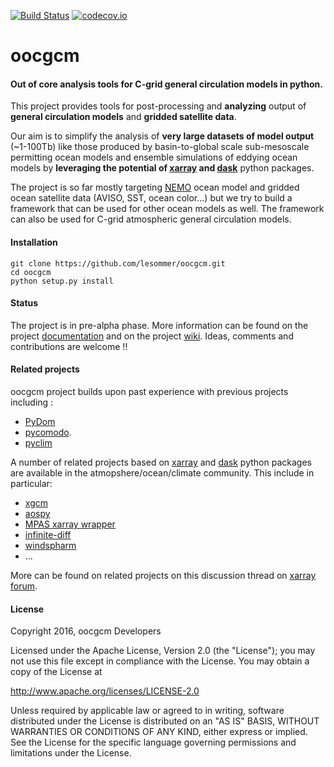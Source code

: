 [![Build Status](https://travis-ci.org/lesommer/oocgcm.svg?branch=master)](https://travis-ci.org/lesommer/oocgcm)
[![codecov.io](https://codecov.io/github/lesommer/oocgcm/coverage.svg?branch=master)](https://codecov.io/github/lesommer/oocgcm?branch=master)
# oocgcm
#### Out of core analysis tools for C-grid general circulation models in python.

This project provides tools for post-processing and **analyzing** output of
**general circulation models** and **gridded satellite data**.

Our aim is to simplify the analysis of **very large datasets of model output**
(~1-100Tb) like those produced by basin-to-global scale sub-mesoscale permitting
ocean models and ensemble simulations of eddying ocean models by **leveraging
the potential of [xarray](https://github.com/pydata/xarray) and
[dask](https://github.com/dask/dask)** python packages.

The project is so far mostly targeting [NEMO](http://www.nemo-ocean.eu/)
ocean model and gridded ocean satellite data (AVISO, SST, ocean color...)
but we try to build a framework that can be used for other ocean models as well.
The framework can also be used for C-grid atmospheric general
circulation models.

#### Installation
```
git clone https://github.com/lesommer/oocgcm.git
cd oocgcm
python setup.py install
```

#### Status
The project is in pre-alpha phase. More information can be found on the
project [documentation]( http://oocgcm.rtfd.io) and on the project [wiki](https://github.com/lesommer/oocgcm/wiki).
Ideas, comments and contributions are welcome !!


#### Related projects

oocgcm project builds upon past experience with previous projects including :
 - [PyDom](http://servforge.legi.grenoble-inp.fr/projects/PyDom)
 - [pycomodo](http://pycomodo.forge.imag.fr/).
 - [pyclim](http://servforge.legi.grenoble-inp.fr/projects/soft-pyclim)

A number of related projects based on [xarray](https://github.com/pydata/xarray)
and [dask](https://github.com/dask/dask) python packages are available in the
atmopshere/ocean/climate community. This include in particular:
 - [xgcm](https://github.com/xgcm/xgcm)
 - [aospy](https://github.com/spencerahill/aospy)
 - [MPAS xarray wrapper](https://github.com/pwolfram/mpas_xarray_wrapper)
 - [infinite-diff](https://github.com/spencerahill/infinite-diff/)
 - [windspharm](https://github.com/ajdawson/windspharm)
 - ...

More can be found on related projects on this discussion thread on
[xarray forum](https://groups.google.com/forum/#!topic/xarray/pv1d3txTLEw).

#### License

Copyright 2016, oocgcm Developers

Licensed under the Apache License, Version 2.0 (the "License");
you may not use this file except in compliance with the License.
You may obtain a copy of the License at

  http://www.apache.org/licenses/LICENSE-2.0

Unless required by applicable law or agreed to in writing, software
distributed under the License is distributed on an "AS IS" BASIS,
WITHOUT WARRANTIES OR CONDITIONS OF ANY KIND, either express or implied.
See the License for the specific language governing permissions and
limitations under the License.
